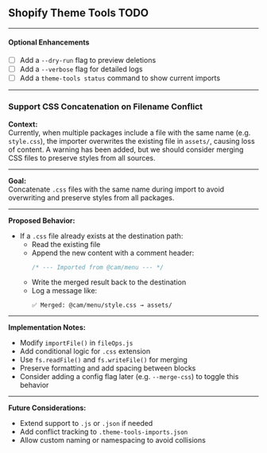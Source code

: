## Shopify Theme Tools TODO

---

#### Optional Enhancements
- [ ] Add a `--dry-run` flag to preview deletions
- [ ] Add a `--verbose` flag for detailed logs
- [ ] Add a `theme-tools status` command to show current imports

---

### Support CSS Concatenation on Filename Conflict

**Context:**  
Currently, when multiple packages include a file with the same name (e.g. `style.css`), the importer overwrites the existing file in `assets/`, causing loss of content. A warning has been added, but we should consider merging CSS files to preserve styles from all sources.

---

**Goal:**  
Concatenate `.css` files with the same name during import to avoid overwriting and preserve styles from all packages.

---

**Proposed Behavior:**

- If a `.css` file already exists at the destination path:
  - Read the existing file
  - Append the new content with a comment header:
    ```css
    /* --- Imported from @cam/menu --- */
    ```
  - Write the merged result back to the destination
  - Log a message like:
    ```
    ✅ Merged: @cam/menu/style.css → assets/
    ```

---

**Implementation Notes:**

- Modify `importFile()` in `fileOps.js`
- Add conditional logic for `.css` extension
- Use `fs.readFile()` and `fs.writeFile()` for merging
- Preserve formatting and add spacing between blocks
- Consider adding a config flag later (e.g. `--merge-css`) to toggle this behavior

---

**Future Considerations:**

- Extend support to `.js` or `.json` if needed
- Add conflict tracking to `.theme-tools-imports.json`
- Allow custom naming or namespacing to avoid collisions